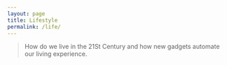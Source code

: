```yaml
---
layout: page
title: Lifestyle
permalink: /life/
---
```


> How do we live in the 21St Century and how new gadgets automate our living experience.
